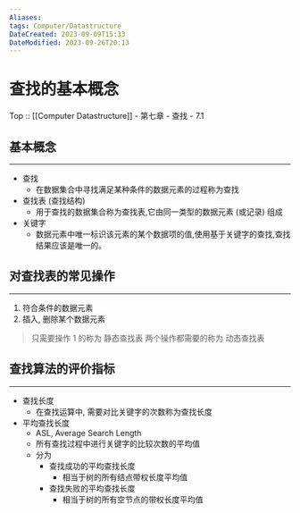 ```yaml
---
Aliases: 
tags: Computer/Datastructure 
DateCreated: 2023-09-09T15:33
DateModified: 2023-09-26T20:13
---
```

# 查找的基本概念

Top :: [[Computer Datastructure]] - 第七章 - 查找 - 7.1

## 基本概念
---
- 查找
	- 在数据集合中寻找满足某种条件的数据元素的过程称为查找
- 查找表 (查找结构)
	- 用于查找的数据集合称为查找表,它由同一类型的数据元素 (或记录) 组成
- 关键字
	- 数据元素中唯一标识该元素的某个数据项的值,使用基于关键字的查找,查找结果应该是唯一的。

## 对查找表的常见操作
---
1. 符合条件的数据元素
2. 插入, 删除某个数据元素

> 只需要操作 1 的称为 静态查找表
> 两个操作都需要的称为 动态查找表

## 查找算法的评价指标
---
- 查找长度
	- 在查找运算中, 需要对比关键字的次数称为查找长度
- 平均查找长度
	- ASL, Average Search Length
	- 所有查找过程中进行关键字的比较次数的平均值
	- 分为
		- 查找成功的平均查找长度
			- 相当于树的所有结点带权长度平均值
		- 查找失败的平均查找长度
			- 相当于树的所有空节点的带权长度平均值
